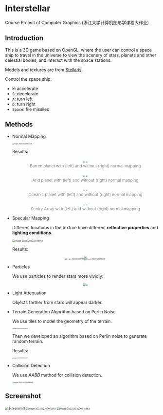 # Interstellar
Course Project of Computer Graphics (浙江大学计算机图形学课程大作业)

## Introduction

This is a 3D game based on OpenGL, where the user can control a space ship to travel in the universe to view the scenery of stars, planets and other celestial bodies, and interact with the space stations.

Models and textures are from [Stellaris](https://www.paradoxinteractive.com/games/stellaris/).

Control the space ship:

- `W`: accelerate
- `S`: decelerate
- `A`: turn left
- `D`: turn right
- `Space`: file missiles

## Methods

- Normal Mapping

  <img src="images/image-20221202231954215.png" alt="image-20221202231954215" style="zoom: 33%;" />

  Results:

  <p>
      <center>
          <img src="images/image-20221202232531407.png" style="zoom: 30%;">
          <img src="images/image-20221202232635820.png" style="zoom: 30%;">
      </center>
      <center><font color="#808080" size=2>Barren planet with (left) and without (right) normal mapping</font></center>
  </p>

  <p>
      <center>
          <img src="images/image-20221202232929398.png" style="zoom: 30%;">
          <img src="images/image-20221202232944255.png" style="zoom: 30%;">
      </center>
      <center><font color="#808080" size=2>Arid planet with (left) and without (right) normal mapping</font></center>
  </p>

  <p>
      <center>
          <img src="images/image-20221202233152219.png" style="zoom: 30%;">
          <img src="images/image-20221202233233339.png" style="zoom: 30%;">
      </center>
      <center><font color="#808080" size=2>Oceanic planet with (left) and without (right) normal mapping</font></center>
  </p>

  <p>
      <center>
          <img src="images/image-20221202233319021.png" style="zoom: 30%;">
          <img src="images/image-20221202233754749.png" style="zoom: 30%;">
      </center>
      <center><font color="#808080" size=2>Sentry Array with (left) and without (right) normal mapping</font></center>
  </p>

- Specular Mapping

  Different locations in the texture have different **reflective properties** and **lighting conditions**.

  <img src="images/image-20221202232146012.png" alt="image-20221202232146012" style="zoom: 50%;" />

  Results:

  <center><img src="images/Pic1.png" style="zoom: 50%;" /></center>

  <center><img src="images/image-20221202234118502.png" alt="image-20221202234118502" style="zoom: 33%;" /><img src="images/image-20221202234150218.png" alt="image-20221202234150218" style="zoom: 33%;" /></center>

- Particles

  We use particles to render stars more vividly:

  <center><img src="images/image-20221202234609867.png" style="zoom: 60%;"><img src="images/image-20221202234729695.png" style="zoom: 38%;"></center>

- Light Attenuation

  Objects farther from stars will appear darker.

- Terrain Generation Algorithm based on Perlin Noise

  We use tiles to model the geometry of the terrain.

  <img src="images/image-20221202235109746.png" alt="image-20221202235109746" style="zoom: 25%;" />

  Then we developed an algorithm based on Perlin noise to generate random terrain.

  Results:

  <img src="images/image-20221202235529301.png" alt="image-20221202235529301" style="zoom: 25%;" />

- Collision Detection

  We use *AABB* method for collision detection.

  <img src="images/image-20221202235705109.png" alt="image-20221202235705109" style="zoom:33%;" />

## Screenshot

<img src="images/Screenshot1.png" alt="Screenshot1" style="zoom: 67%;" />

<img src="images/image-20221203000113101.png" alt="image-20221203000113101" style="zoom: 50%;" />

<img src="images/image-20221203000318462.png" alt="image-20221203000318462" style="zoom:53%;" />
